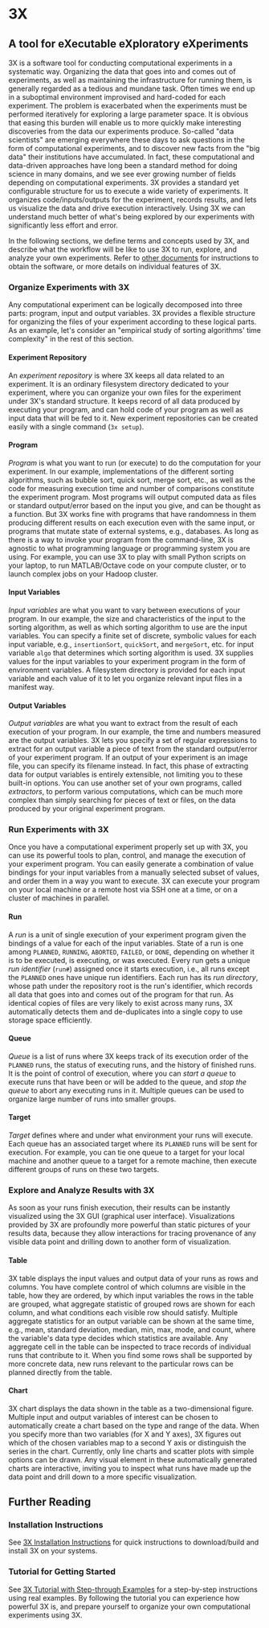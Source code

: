 # <i class="icon-beaker"></i> 3X
## A tool for eXecutable eXploratory eXperiments

3X is a software tool for conducting computational experiments in a systematic way.
Organizing the data that goes into and comes out of experiments, as well as maintaining the infrastructure for running them, is generally regarded as a tedious and mundane task.
Often times we end up in a suboptimal environment improvised and hard-coded for each experiment.
The problem is exacerbated when the experiments must be performed iteratively for exploring a large parameter space.
It is obvious that easing this burden will enable us to more quickly make interesting discoveries from the data our experiments produce.
So-called "data scientists" are emerging everywhere these days to ask questions in the form of computational experiments, and to discover new facts from the "big data" their institutions have accumulated.
In fact, these computational and data-driven approaches have long been a standard method for doing science in many domains, and we see ever growing number of fields depending on computational experiments.
3X provides a standard yet configurable structure for us to execute a wide variety of experiments.
It organizes code/inputs/outputs for the experiment, records results, and lets us visualize the data and drive execution interactively.
Using 3X we can understand much better of what's being explored by our experiments with significantly less effort and error.

In the following sections, we define terms and concepts used by 3X, and describe what the workflow will be like to use 3X to run, explore, and analyze your own experiments.
Refer to [other documents](#further-reading) for instructions to obtain the software, or more details on individual features of 3X.


### Organize Experiments with 3X

Any computational experiment can be logically decomposed into three parts: program, input and output variables.
3X provides a flexible structure for organizing the files of your experiment according to these logical parts.
As an example, let's consider an "empirical study of sorting algorithms' time complexity" in the rest of this section.

#### Experiment Repository
An *experiment repository* is where 3X keeps all data related to an experiment.
It is an ordinary filesystem directory dedicated to your experiment, where you can organize your own files for the experiment under 3X's standard structure.
It keeps record of all data produced by executing your program, and can hold code of your program as well as input data that will be fed to it.
New experiment repositories can be created easily with a single command (`3x setup`).

#### Program
*Program* is what you want to run (or execute) to do the computation for your experiment.
In our example, implementations of the different sorting algorithms, such as bubble sort, quick sort, merge sort, etc., as well as the code for measuring execution time and number of comparisons constitute the experiment program.
Most programs will output computed data as files or standard output/error based on the input you give, and can be thought as a function.
But 3X works fine with programs that have randomness in them producing different results on each execution even with the same input, or programs that mutate state of external systems, e.g., databases.
As long as there is a way to invoke your program from the command-line, 3X is agnostic to what programming language or programming system you are using.
For example, you can use 3X to play with small Python scripts on your laptop, to run MATLAB/Octave code on your compute cluster, or to launch complex jobs on your Hadoop cluster.

#### Input Variables
*Input variables* are what you want to vary between executions of your program.
In our example, the size and characteristics of the input to the sorting algorithm, as well as which sorting algorithm to use are the input variables.
You can specify a finite set of discrete, symbolic values for each input variable, e.g., `insertionSort`, `quickSort`, and `mergeSort`, etc. for input variable `algo` that determines which sorting algorithm is used.
3X supplies values for the input variables to your experiment program in the form of environment variables.
A filesystem directory is provided for each input variable and each value of it to let you organize relevant input files in a manifest way.

#### Output Variables
*Output variables* are what you want to extract from the result of each execution of your program.
In our example, the time and numbers measured are the output variables.
3X lets you specify a set of regular expressions to extract for an output variable a piece of text from the standard output/error of your experiment program.
If an output of your experiment is an image file, you can specify its filename instead.
In fact, this phase of extracting data for output variables is entirely extensible, not limiting you to these built-in options.
You can use another set of your own programs, called *extractors*, to perform various computations, which can be much more complex than simply searching for pieces of text or files, on the data produced by your original experiment program.



### Run Experiments with 3X

Once you have a computational experiment properly set up with 3X, you can use its powerful tools to plan, control, and manage the execution of your experiment program.
You can easily generate a combination of value bindings for your input variables from a manually selected subset of values, and order them in a way you want to execute.
3X can execute your program on your local machine or a remote host via SSH one at a time, or on a cluster of machines in parallel.

#### Run
A *run* is a unit of single execution of your experiment program given the bindings of a value for each of the input variables.
State of a run is one among `PLANNED`, `RUNNING`, `ABORTED`, `FAILED`, or `DONE`, depending on whether it is to be executed, is executing, or was executed.
Every run gets a unique *run identifier* (`run#`) assigned once it starts execution, i.e., all runs except the `PLANNED` ones have unique run identifiers.
Each run has its *run directory*, whose path under the repository root is the run's identifier, which records all data that goes into and comes out of the program for that run.
As identical copies of files are very likely to exist across many runs, 3X automatically detects them and de-duplicates into a single copy to use storage space efficiently.

#### Queue
*Queue* is a list of runs where 3X keeps track of its execution order of the `PLANNED` runs, the status of executing runs, and the history of finished runs.
It is the point of control of execution, where you can *start a queue* to execute runs that have been or will be added to the queue, and *stop the queue* to abort any executing runs in it.
Multiple queues can be used to organize large number of runs into smaller groups.

#### Target
*Target* defines where and under what environment your runs will execute.
Each queue has an associated target where its `PLANNED` runs will be sent for execution.
For example, you can tie one queue to a target for your local machine and another queue to a target for a remote machine, then execute different groups of runs on these two targets.



### Explore and Analyze Results with 3X

As soon as your runs finish execution, their results can be instantly visualized using the 3X GUI (graphical user interface).
Visualizations provided by 3X are profoundly more powerful than static pictures of your results data, because they allow interactions for tracing provenance of any visible data point and drilling down to another form of visualization.

#### Table
3X table displays the input values and output data of your runs as rows and columns.
You have complete control of which columns are visible in the table, how they are ordered, by which input variables the rows in the table are grouped, what aggregate statistic of grouped rows are shown for each column, and what conditions each visible row should satisfy.
Multiple aggregate statistics for an output variable can be shown at the same time, e.g., mean, standard deviation, median, min, max, mode, and count, where the variable's data type decides which statistics are available.
Any aggregate cell in the table can be inspected to trace records of individual runs that contribute to it.
When you find some rows shall be supported by more concrete data, new runs relevant to the particular rows can be planned directly from the table.

#### Chart
3X chart displays the data shown in the table as a two-dimensional figure.
Multiple input and output variables of interest can be chosen to automatically create a chart based on the type and range of the data.
When you specify more than two variables (for X and Y axes), 3X figures out which of the chosen variables map to a second Y axis or distinguish the series in the chart.
Currently, only line charts and scatter plots with simple options can be drawn.
Any visual element in these automatically generated charts are interactive, inviting you to inspect what runs have made up the data point and drill down to a more specific visualization.



<a name="further-reading"></a>
## Further Reading

### Installation Instructions
See [3X Installation Instructions](docs/install/) for quick instructions to download/build and install 3X on your systems.

### Tutorial for Getting Started
See [3X Tutorial with Step-through Examples](docs/tutorial/) for a step-by-step instructions using real examples.
By following the tutorial you can experience how powerful 3X is, and prepare yourself to organize your own computational experiments using 3X.



<link rel="stylesheet" type="text/css" href="http://netdna.bootstrapcdn.com/font-awesome/3.0.2/css/font-awesome.css">
